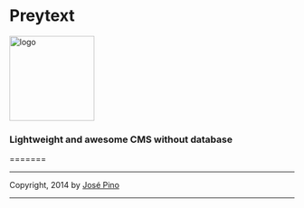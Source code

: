 Preytext
=======


<img src="https://pbs.twimg.com/profile_images/434920584724480000/zqyvVviz.png" alt="logo" title="preytext" height="150px"/>

### Lightweight and awesome CMS without database
=======


-------------

Copyright, 2014 by [José Pino](http://twitter.com/mrjopino)

-------------

